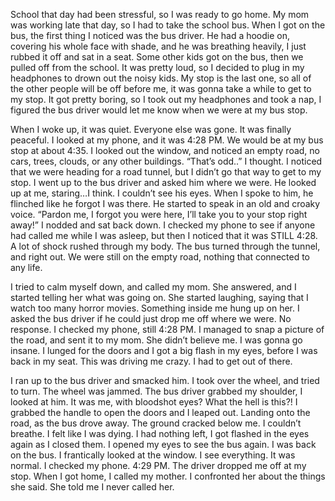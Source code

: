 School that day had been stressful, so I was ready to go home. My mom was working late that day, so I had to take the school bus. When I got on the bus, the first thing I noticed was the bus driver. He had a hoodie on, covering his whole face with shade, and he was breathing heavily, I just rubbed it off and sat in a seat. Some other kids got on the bus, then we pulled off from the school. It was pretty loud, so I decided to plug in my headphones to drown out the noisy kids. My stop is the last one, so all of the other people will be off before me, it was gonna take a while to get to my stop. It got pretty boring, so I took out my headphones and took a nap, I figured the bus driver would let me know when we were at my bus stop. 

When I woke up, it was quiet. Everyone else was gone. It was finally peaceful. I looked at my phone, and it was 4:28 PM. We would be at my bus stop at about 4:35. I looked out the window, and noticed an empty road, no cars, trees, clouds, or any other buildings. “That’s odd..” I thought. I noticed that we were heading for a road tunnel, but I didn’t go that way to get to my stop. I went up to the bus driver and asked him where we were. He looked up at me, staring…I think. I couldn’t see his eyes. When I spoke to him, he flinched like he forgot I was there. He started to speak in an old and croaky voice. “Pardon me, I forgot you were here, I’ll take you to your stop right away!” 
I nodded and sat back down. I checked my phone to see if anyone had called me while I was asleep, but then I noticed that it was STILL 4:28. A lot of shock rushed through my body. The bus turned through the tunnel, and right out. We were still on the empty road, nothing that connected to any life. 

I tried to calm myself down, and called my mom. She answered, and I started telling her what was going on. She started laughing, saying that I watch too many horror movies. Something inside me hung up on her. I asked the bus driver if he could just drop me off where we were. No response. I checked my phone, still 4:28 PM. I managed to snap a picture of the road, and sent it to my mom. She didn’t believe me. I was gonna go insane. I lunged for the doors and I got a big flash in my eyes, before I was back in my seat. This was driving me crazy. I had to get out of there. 

I ran up to the bus driver and smacked him. I took over the wheel, and tried to turn. The wheel was jammed. The bus driver grabbed my shoulder, I looked at him. It was me, with bloodshot eyes? What the hell is this?! I grabbed the handle to open the doors and I leaped out. Landing onto the road, as the bus drove away. The ground cracked below me. I couldn’t breathe. I felt like I was dying. I had nothing left, I got flashed in the eyes again as I closed them. I opened my eyes to see the bus again. I was back on the bus. I frantically looked at the window. I see everything. It was normal. I checked my phone. 4:29 PM. 
The driver dropped me off at my stop. 
When I got home, I called my mother. I confronted her about the things she said. She told me I never called her.